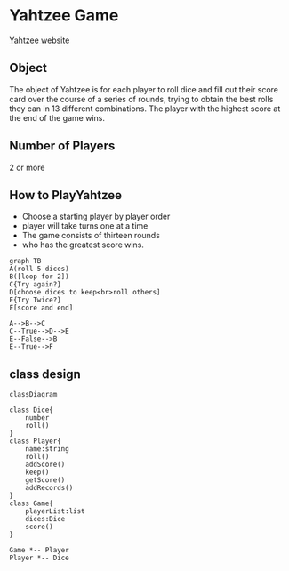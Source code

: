 <h1>Yahtzee Game</h1>

[Yahtzee website](https://www.dicegamedepot.com/yahtzee-rules/)

## Object
The object of Yahtzee is for each player to roll dice and fill out their score card over the course of a series of rounds, trying to obtain the best rolls they can in 13 different combinations. The player with the highest score at the end of the game wins.

## Number of Players
2 or more

## How to PlayYahtzee
* Choose a starting player by player order
* player will take turns one at a time
* The game consists of thirteen rounds
* who has the greatest score wins.

```mermaid
graph TB
A(roll 5 dices)
B([loop for 2])
C{Try again?}
D[choose dices to keep<br>roll others]
E{Try Twice?}
F[score and end]

A-->B-->C
C--True-->D-->E
E--False-->B
E--True-->F
```
## class design
```mermaid
classDiagram

class Dice{
    number
    roll()
}
class Player{
    name:string
    roll()
    addScore()
    keep()
    getScore()
    addRecords()
}
class Game{
    playerList:list
    dices:Dice
    score()
}

Game *-- Player
Player *-- Dice
```